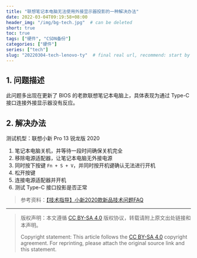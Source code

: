 ```yaml
---
title: "联想笔记本电脑无法使用外接显示器投影的一种解决办法"
date: 2022-03-04T09:19:58+08:00
header_img: "/img/bg-tech.jpg"  # can be deleted
short: true
toc: true
tags: ["硬件", "CSDN备份"]
categories: ["硬件"]
series: ["tech"]
slug: "20220304-tech-lenovo-ty"  # final real url, recommend: start by date, follow lower case words with hyphen splitter. E.g., `20230316-text-title`
---
```


## 1. 问题描述

此问题多出现在更新了 BIOS 的老款联想笔记本电脑上，具体表现为通过 Type-C 接口连接外接显示器没有反应。

## 2. 解决办法

测试机型：联想小新 Pro 13 锐龙版 2020

1. 笔记本电脑关机，并等待一段时间确保关机完全
2. 移除电源适配器，让笔记本电脑无外接电源
3. 同时按下按键 `Fn + S + V`，并同时按开机键确认无法进行开机
4. 松开按键
5. 连接电源适配器并开机
6. 测试 Type-C 接口投影是否正常

> 参考资料：[【技术指导】小新2020款新品技术问题FAQ
](https://club.lenovo.com.cn/thread-5850476-1-1.html)

---

> 版权声明：本文遵循 [CC BY-SA 4.0](https://creativecommons.org/licenses/by-sa/4.0/deed.zh) 版权协议，转载请附上原文出处链接和本声明。
>
> Copyright statement: This article follows the [CC BY-SA 4.0](https://creativecommons.org/licenses/by-sa/4.0/deed.en) copyright agreement. For reprinting, please attach the original source link and this statement.
